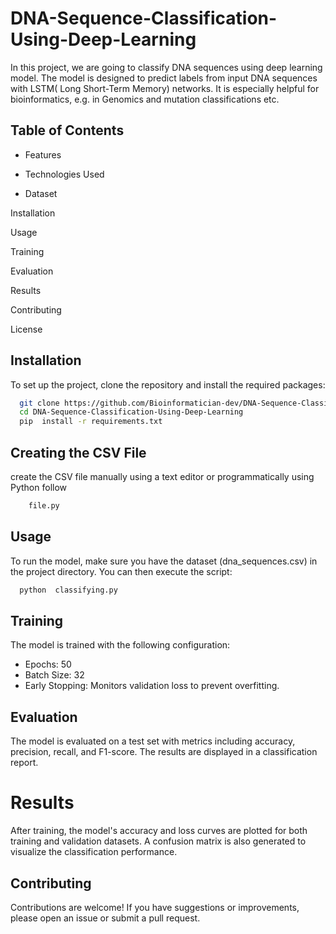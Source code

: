 # DNA-Sequence-Classification-Using-Deep-Learning
In this project, we are going to classify DNA sequences using deep learning model. The model is designed to predict labels from input DNA sequences with LSTM( Long Short-Term Memory) networks. It is especially helpful for bioinformatics, e.g. in Genomics and mutation classifications etc.

## Table of Contents

* Features

* Technologies Used

* Dataset

Installation

Usage

Training

Evaluation

Results

Contributing

License
## Installation
To set up the project, clone the repository and install the required packages:
```bash
  git clone https://github.com/Bioinformatician-dev/DNA-Sequence-Classification-Using-Deep-Learning.git
  cd DNA-Sequence-Classification-Using-Deep-Learning
  pip  install -r requirements.txt
```
## Creating the CSV File
create the CSV file manually using a text editor or programmatically using Python follow

```bash
    file.py
```
## Usage
To run the model, make sure you have the dataset (dna_sequences.csv) in the project directory. You can then execute the script:

```bash
  python  classifying.py
```
## Training
The model is trained with the following configuration:

* Epochs: 50
* Batch Size: 32
* Early Stopping: Monitors validation loss to prevent overfitting.
## Evaluation
The model is evaluated on a test set with metrics including accuracy, precision, recall, and F1-score. The results are displayed in a classification report.

# Results
After training, the model's accuracy and loss curves are plotted for both training and validation datasets. A confusion matrix is also generated to visualize the classification performance.

## Contributing
Contributions are welcome! If you have suggestions or improvements, please open an issue or submit a pull request.

